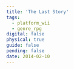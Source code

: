 ```yaml
---
title: 'The Last Story'
tags:
  - platform_wii
  - genre_rpg
digital: false
physical: true
guide: false
pending: false
date: 2014-02-10
---
```

